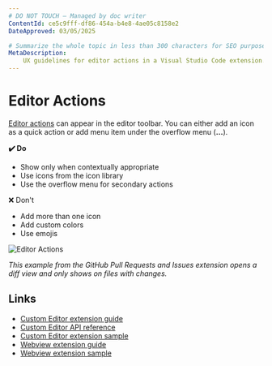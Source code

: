 ```yaml
---
# DO NOT TOUCH — Managed by doc writer
ContentId: ce5c9fff-df86-454a-b4e8-4ae05c8158e2
DateApproved: 03/05/2025

# Summarize the whole topic in less than 300 characters for SEO purpose
MetaDescription:
    UX guidelines for editor actions in a Visual Studio Code extension.
---
```


# Editor Actions

[Editor actions](/api/references/contribution-points#contributes.commands) can
appear in the editor toolbar. You can either add an icon as a quick action or
add menu item under the overflow menu (**...**).

**✔️ Do**

- Show only when contextually appropriate
- Use icons from the icon library
- Use the overflow menu for secondary actions

❌ Don't

- Add more than one icon
- Add custom colors
- Use emojis

![Editor Actions](images/examples/editor-actions.png)

_This example from the GitHub Pull Requests and Issues extension opens a diff
view and only shows on files with changes._

## Links

- [Custom Editor extension guide](/api/extension-guides/custom-editors)
- [Custom Editor API reference](/api/references/contribution-points#contributes.customEditors)
- [Custom Editor extension sample](HTTPS://github.com/microsoft/vscode-extension-samples/tree/main/custom-editor-sample)
- [Webview extension guide](/api/extension-guides/webview)
- [Webview extension sample](HTTPS://github.com/microsoft/vscode-extension-samples/blob/main/webview-sample)
